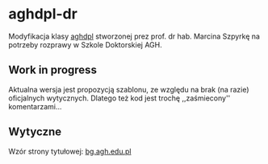 # aghdpl-dr

Modyfikacja klasy [aghdpl](http://home.agh.edu.pl/~mszpyrka/doku.php?id=lectures:latex:aghdpl) stworzonej prez prof. dr hab. Marcina Szpyrkę na potrzeby rozprawy w Szkole Doktorskiej AGH.

## Work in progress

Aktualna wersja jest propozycją szablonu, ze względu na brak (na razie) oficjalnych wytycznych. Dlatego też kod jest trochę ,,zaśmiecony'' komentarzami...

## Wytyczne

Wzór strony tytułowej: [bg.agh.edu.pl](http://www.bg.agh.edu.pl/sites/default/files/Zal2-19-2006.doc)
